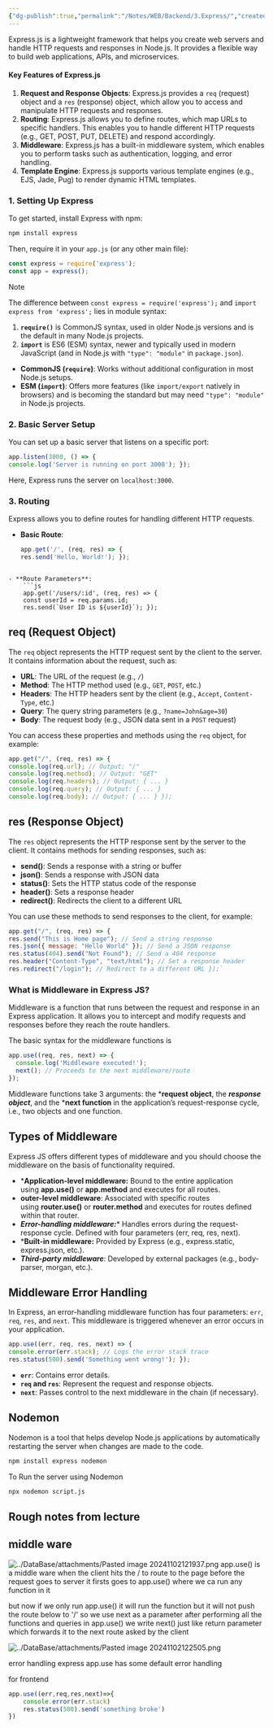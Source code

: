 ```yaml
---
{"dg-publish":true,"permalink":"/Notes/WEB/Backend/3.Express/","created":"2024-11-02T12:18:25.724+05:30"}
---
```




Express.js is a lightweight framework that helps you create web servers and handle HTTP requests and responses in Node.js. It provides a flexible way to build web applications, APIs, and microservices.
#### Key Features of Express.js

1. **Request and Response Objects**: Express.js provides a `req` (request) object and a `res` (response) object, which allow you to access and manipulate HTTP requests and responses.
2. **Routing**: Express.js allows you to define routes, which map URLs to specific handlers. This enables you to handle different HTTP requests (e.g., GET, POST, PUT, DELETE) and respond accordingly.
3. **Middleware**: Express.js has a built-in middleware system, which enables you to perform tasks such as authentication, logging, and error handling.
4. **Template Engine**: Express.js supports various template engines (e.g., EJS, Jade, Pug) to render dynamic HTML templates.
### 1. **Setting Up Express**

To get started, install Express with npm:
```cmd
npm install express
```


Then, require it in your `app.js` (or any other main file):
```js
const express = require('express'); 
const app = express();
```


> [!NOTE]
> The difference between `const express = require('express');` and `import express from 'express';` lies in module syntax:
> 
> 1. **`require()`** is CommonJS syntax, used in older Node.js versions and is the default in many Node.js projects.
> 2. **`import`** is ES6 (ESM) syntax, newer and typically used in modern JavaScript (and in Node.js with `"type": "module"` in `package.json`).
> 
> - **CommonJS (`require`)**: Works without additional configuration in most Node.js setups.
> - **ESM (`import`)**: Offers more features (like `import/export` natively in browsers) and is becoming the standard but may need `"type": "module"` in Node.js projects.
> 

### 2. **Basic Server Setup**

You can set up a basic server that listens on a specific port:
```js
app.listen(3000, () => {   
console.log('Server is running on port 3000'); });
```


Here, Express runs the server on `localhost:3000`.

### 3. **Routing**

Express allows you to define routes for handling different HTTP requests.

- **Basic Route**:
    ```js
    app.get('/', (req, res) => {   
    res.send('Hello, World!'); });
```
    
- **Route Parameters**:
	```js
	app.get('/users/:id', (req, res) => {   
	const userId = req.params.id;     
	res.send(`User ID is ${userId}`); });
```

## req (Request Object)
The `req` object represents the HTTP request sent by the client to the server. It contains information about the request, such as:

- **URL**: The URL of the request (e.g., `/`)
- **Method**: The HTTP method used (e.g., `GET`, `POST`, etc.)
- **Headers**: The HTTP headers sent by the client (e.g., `Accept`, `Content-Type`, etc.)
- **Query**: The query string parameters (e.g., `?name=John&age=30`)
- **Body**: The request body (e.g., JSON data sent in a `POST` request)

You can access these properties and methods using the `req` object, for example:
```js
app.get("/", (req, res) => {   
console.log(req.url); // Output: "/"
console.log(req.method); // Output: "GET"  
console.log(req.headers); // Output: { ... }  
console.log(req.query); // Output: { ... }  
console.log(req.body); // Output: { ... } });
```


## res (Response Object)
The `res` object represents the HTTP response sent by the server to the client. It contains methods for sending responses, such as:

- **send()**: Sends a response with a string or buffer
- **json()**: Sends a response with JSON data
- **status()**: Sets the HTTP status code of the response
- **header()**: Sets a response header
- **redirect()**: Redirects the client to a different URL

You can use these methods to send responses to the client, for example:
```js
app.get("/", (req, res) => {   
res.send("This is Home page"); // Send a string response  
res.json({ message: "Hello World" }); // Send a JSON response
res.status(404).send("Not Found"); // Send a 404 response
res.header("Content-Type", "text/html"); // Set a response header
res.redirect("/login"); // Redirect to a different URL });`
```

### **What is Middleware in Express JS?**
Middleware is a function that runs between the request and response in an Express application. It allows you to intercept and modify requests and responses before they reach the route handlers.

The basic syntax for the middleware functions is

```js
app.use((req, res, next) => {
  console.log('Middleware executed!');
  next(); // Proceeds to the next middleware/route
});
```
Middleware functions take 3 arguments: the ***request object**, the ***response object***, and the ***next function** in the application’s request-response cycle, i.e., two objects and one function.

## Types of Middleware

Express JS offers different types of middleware and you should choose the middleware on the basis of functionality required.

- ***Application-level middleware:** Bound to the entire application using **app.use()** or **app.method** and executes for all routes.
- **outer-level middleware**: Associated with specific routes using **router.use()** or **router.method** and executes for routes defined within that router.
- ***Error-handling middleware:**** Handles errors during the request-response cycle. Defined with four parameters (err, req, res, next).
- ***Built-in middleware:** Provided by Express (e.g., express.static, express.json, etc.).
- ***Third-party middleware***: Developed by external packages (e.g., body-parser, morgan, etc.).

## Middleware Error Handling

In Express, an error-handling middleware function has four parameters: `err`, `req`, `res`, and `next`. This middleware is triggered whenever an error occurs in your application.

```js
app.use((err, req, res, next) => {   
console.error(err.stack); // Logs the error stack trace  
res.status(500).send('Something went wrong!'); });
```


- **`err`**: Contains error details.
- **`req` and `res`**: Represent the request and response objects.
- **`next`**: Passes control to the next middleware in the chain (if necessary).

## Nodemon
Nodemon is a tool that helps develop Node.js applications by automatically restarting the server when changes are made to the code.
```cmd
npm install express nodemon
```
To Run the server using Nodemon
```cmd
npx nodemon script.js
```



## Rough notes from lecture
## middle ware
![../DataBase/attachments/Pasted image 20241102121937.png](/img/user/Notes/WEB/DataBase/attachments/Pasted%20image%2020241102121937.png)
app.use() is a middle ware when the client hits the / to route to the page before the request goes to server it firsts goes to app.use() where we ca run any function in it 

but now if we only run app.use() it will run the function but it will not push the route below to '/' so we use next as a parameter after performing all the functions and queries in app.use() we write next() just like return parameter which forwards it to the next route asked by the client

![../DataBase/attachments/Pasted image 20241102122505.png](/img/user/Notes/WEB/DataBase/attachments/Pasted%20image%2020241102122505.png)

error handling 
express app.use has some default error handling

for frontend
```js
app.use((err,req,res,next)=>{
	console.error(err.stack)
	res.status(500).send('something broke')
})
```

